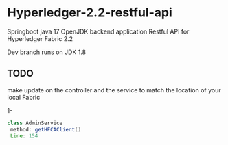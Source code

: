 # Hyperledger-2.2-restful-api
Springboot java 17 OpenJDK backend application Restful API for Hyperledger Fabric 2.2

Dev branch runs on JDK 1.8


## TODO
make update on the controller and the service to match the location of your local Fabric

1- 
```java
class AdminService
 method: getHFCAClient()
 Line: 154
```

